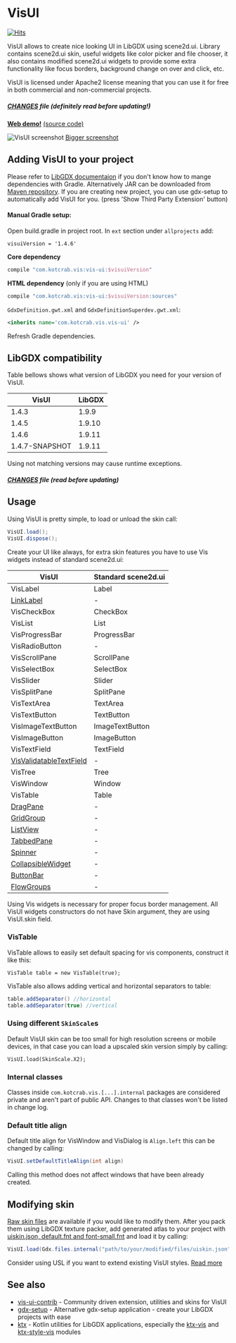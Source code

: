 # VisUI
[![Hits](https://hits.seeyoufarm.com/api/count/incr/badge.svg?url=https%3A%2F%2Fgithub.com%2Fkotcrab%2Fvis-ui&count_bg=%2379C83D&title_bg=%23555555&icon=&icon_color=%23E7E7E7&title=PAGE+VIEWS&edge_flat=false)](https://hits.seeyoufarm.com)

VisUI allows to create nice looking UI in LibGDX using scene2d.ui. Library contains scene2d.ui skin, useful widgets like color picker and file chooser, it also contains modified scene2d.ui widgets to provide some extra functionality like focus borders, background change on over and click, etc.

VisUI is licensed under Apache2 license meaning that you can use it for free in both commercial and non-commercial projects.

##### [CHANGES](https://github.com/kotcrab/vis-ui/blob/master/ui/CHANGES.md) file (definitely read before updating!)

**[Web demo!](http://vis.kotcrab.com/demo/ui)** [(source code)](https://github.com/kotcrab/vis-ui/tree/master/ui/src/test/java/com/kotcrab/vis/ui/test/manual)

![VisUI screenshot](http://dl.kotcrab.com/github/vis/visui2.png)
[Bigger screenshot](http://dl.kotcrab.com/github/vis/visui2.png)

## Adding VisUI to your project

Please refer to [LibGDX documentaion](https://github.com/libgdx/libgdx/wiki/Dependency-management-with-Gradle) if you don't know how to mange dependencies with Gradle. Alternatively JAR can be downloaded from [Maven repository](http://search.maven.org/#search|gav|1|g%3A%22com.kotcrab.vis%22%20AND%20a%3A%22vis-ui%22). If you are creating new project, you can use gdx-setup to automatically add VisUI for you. (press 'Show Third Party Extension' button)

#### Manual Gradle setup: 
Open build.gradle in project root.
In ``ext`` section under ``allprojects`` add:
```grovy
visuiVersion = '1.4.6'
```

**Core dependency**
```groovy
compile "com.kotcrab.vis:vis-ui:$visuiVersion"
```

**HTML dependency** (only if you are using HTML)
```groovy
compile "com.kotcrab.vis:vis-ui:$visuiVersion:sources"
```

``GdxDefinition.gwt.xml`` and ``GdxDefinitionSuperdev.gwt.xml``:
```xml
<inherits name='com.kotcrab.vis.vis-ui' />
```

Refresh Gradle dependencies.

## LibGDX compatibility
Table bellows shows what version of LibGDX you need for your version of VisUI.

| VisUI              | LibGDX             |
| ------------------ | ------------------ |
| 1.4.3              | 1.9.9              |
| 1.4.5              | 1.9.10             |
| 1.4.6              | 1.9.11             |
| 1.4.7-SNAPSHOT     | 1.9.11             |

Using not matching versions may cause runtime exceptions.
##### [CHANGES](https://github.com/kotcrab/vis-ui/blob/master/ui/CHANGES.md) file (read before updating)

## Usage

Using VisUI is pretty simple, to load or unload the skin call:
```java
VisUI.load();
VisUI.dispose();
```

Create your UI like always, for extra skin features you have to use Vis widgets instead of standard scene2d.ui:

| VisUI         | Standard scene2d.ui |
| ------------- | ------------------- |
| VisLabel      | Label               |
| [LinkLabel](https://github.com/kotcrab/vis-ui/wiki/LinkLabel) | -                   |
| VisCheckBox   | CheckBox            |
| VisList       | List                |
| VisProgressBar| ProgressBar         |
| VisRadioButton| -                   |
| VisScrollPane | ScrollPane          |
| VisSelectBox  | SelectBox           |
| VisSlider     | Slider              |
| VisSplitPane  | SplitPane           |
| VisTextArea   | TextArea            |
| VisTextButton | TextButton          |
| VisImageTextButton | ImageTextButton |
| VisImageButton | ImageButton        |
| VisTextField  | TextField           |
| [VisValidatableTextField](https://github.com/kotcrab/vis-ui/wiki/VisValidatableTextField) | -       |
| VisTree       | Tree                |
| VisWindow     | Window              |
| VisTable      | Table               |
| [DragPane](https://github.com/kotcrab/vis-ui/wiki/DragPane)  | -                   |
| [GridGroup](https://github.com/kotcrab/vis-ui/wiki/GridGroup) | -                   |
| [ListView](https://github.com/kotcrab/vis-ui/wiki/ListView)  | -                   |
| [TabbedPane](https://github.com/kotcrab/vis-ui/wiki/TabbedPane)  | -                 |
| [Spinner](https://github.com/kotcrab/vis-ui/wiki/Spinner)  | - |
| [CollapsibleWidget](https://github.com/kotcrab/vis-ui/wiki/CollapsibleWidget) | -           |
| [ButtonBar](https://github.com/kotcrab/vis-ui/wiki/ButtonBar) | -           |
| [FlowGroups](https://github.com/kotcrab/vis-ui/wiki/FlowGroups) | -           |

Using Vis widgets is necessary for proper focus border management. All VisUI widgets constructors do not have Skin argument, they are using VisUI.skin field.

### VisTable
VisTable allows to easily set default spacing for vis components, construct it like this:
```
VisTable table = new VisTable(true);
```

VisTable also allows adding vertical and horizontal separators to table:
```java
table.addSeparator() //horizontal
table.addSeparator(true) //vertical
```

### Using different `SkinScale`s
Default VisUI skin can be too small for high resolution screens or mobile devices, in that case you can load a upscaled skin version simply by calling:
```
VisUI.load(SkinScale.X2);
```

### Internal classes
Classes inside `com.kotcrab.vis.[...].internal` packages are considered private and aren't part of public API. Changes to that classes won't be listed in change log.

### Default title align
Default title align for VisWindow and VisDialog is `Align.left` this can be changed by calling:
```java
VisUI.setDefaultTitleAlign(int align)
```
Calling this method does not affect windows that have been already created.

## Modifying skin
[Raw skin files](https://github.com/kotcrab/vis-ui/tree/master/ui/assets-raw) are available if you would like to modify them. After you pack them using LibGDX texture packer, add generated atlas to your project with [uiskin.json, default.fnt and font-small.fnt](https://github.com/kotcrab/vis-ui/tree/master/ui/src/main/resources/com/kotcrab/vis/ui/skin/x1) and load it by calling:
```java
VisUI.load(Gdx.files.internal("path/to/your/modified/files/uiskin.json"))
```
Consider using USL if you want to extend existing VisUI styles. [Read more](https://github.com/kotcrab/vis-ui/wiki/USL)

## See also
* [vis-ui-contrib](https://github.com/kotcrab/vis-ui-contrib) - Community driven extension, utilities and skins for VisUI
* [gdx-setup](https://github.com/czyzby/gdx-setup) -  Alternative gdx-setup application - create your LibGDX projects with ease 
* [ktx](https://github.com/czyzby/ktx) - Kotlin utilities for LibGDX applications, especially the [ktx-vis](https://github.com/czyzby/ktx/tree/master/vis) and [ktx-style-vis](https://github.com/czyzby/ktx/tree/master/vis-style) modules
